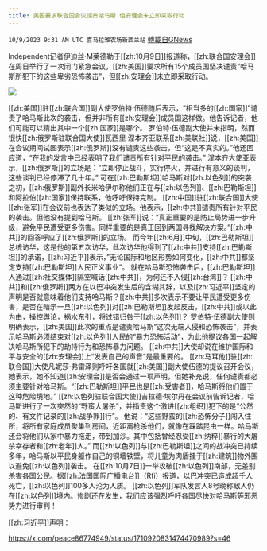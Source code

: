 ```yaml
---
title: 美国要求联合国会议谴责哈马斯 但安理会未立即采取行动
---
```

`10/9/2023 9:31 AM UTC 喜马拉雅农场新西兰站` [轉載自GNews](https://gnews.org/articles/1807418)



 Independent记者伊迪丝·M莱德勒于[[zh:10月9日]]报道称，[[zh:联合国安理会]]在周日举行了一次闭门紧急会议，[[zh:美国]]要求所有15个成员国坚决谴责“哈马斯所犯下的这些卑劣恐怖袭击”，但[[zh:安理会]]未立即采取行动。


![](ipfs://QmNXJuqZMoRSsbRJPrQB9TpAvQGAPJL7C5RkVpbLv37iCP?.png)

  [[zh:美国]]驻[[zh:联合国]]副大使罗伯特·伍德随后表示，“相当多的[[zh:国家]]”谴责了哈马斯此次的袭击，但并非所有[[zh:安理会]]成员国这样做。他告诉记者，他们可能可以猜出其中一个[[zh:国家]]是哪个。
  罗伯特·伍德副大使并未指明，然而很快[[zh:俄罗斯驻联合国大使]]瓦西里·涅本齐亚联系[[zh:美联社]]说，[[zh:美国]]在会议期间试图表示[[zh:俄罗斯]]没有谴责这些袭击，但“这是不真实的。”他还回应道，“在我的发言中已经表明了我们谴责所有针对平民的袭击。”
  涅本齐大使亚表示，[[zh:俄罗斯]]的立场是：“立即停止战斗，实行停火，并进行有意义的谈判，这些谈判已经停滞了几十年。”
  可在[[zh:巴勒斯坦]]哈马斯对[[zh:以色列]]的突袭之初，[[zh:俄罗斯]]副外长米哈伊尔称他们正在与[[zh:以色列]]、[[zh:巴勒斯坦]]和阿拉伯[[zh:国家]]保持联系，他呼吁保持克制。
  [[zh:中国]]驻[[zh:联合国]]大使[[zh:张军]]在会议前也表达了类似的立场。他表示，[[zh:中共]]谴责所有针对平民的袭击。但他没有提到哈马斯。
  [[zh:张军]]说：“真正重要的是防止局势进一步升级，避免平民遭受更多伤害。同样重要的是真正回到两国寻找解决方案。”[[zh:中共]]的回答呼应了[[zh:俄罗斯]]的立场。
   而今年[[zh:6月]]中旬，[[zh:巴勒斯坦]]总统访华，这是他的第五次访华，此次访华他得到了[[zh:中共]]支持[[zh:巴勒斯坦]]的承诺，[[zh:习近平]]表示，”无论国际和地区形势如何变化，[[zh:中共]]都坚定支持[[zh:巴勒斯坦]]人民正义事业“。
  就在哈马斯恐怖袭击后，[[zh:巴勒斯坦]]人通过[[zh:社交媒体]]隔空喊话[[zh:中共]]，为何还不入侵[[zh:台湾]]？
  [[zh:中共]]和[[zh:俄罗斯]]两方在以巴冲突发生后的含糊其辞，以及[[zh:习近平]]坚定的声明是否就意味着他们支持哈马斯？[[zh:中共]]多次表示不要让平民遭受更多伤害，是否在暗示一旦[[zh:以色列]]对[[zh:巴勒斯坦]]发起反击，[[zh:中共]]或以此为由，操控舆论，祸水东引，将过错归咎于[[zh:以色列]]？
  罗伯特·伍德副大使则明确表示，[[zh:美国]]此次的重点是谴责哈马斯“这次无端入侵和恐怖袭击”，并表示哈马斯必须结束对[[zh:以色列]]人民的“暴力恐怖活动”，为此他提议各国一起解决哈马斯所犯下的劫持行为和恐怖暴力问题。
  [[zh:中共]]大使却说在维护国际和平与安全的[[zh:安理会]]上“发表自己的声音”是最重要的。
  [[zh:马耳他]]驻[[zh:联合国]]大使凡妮莎·弗雷泽则呼吁各国就[[zh:美国]]副大使伍德的提议召开会议，她表示，她不知道[[zh:安理会]]是否会通过一项声明，但她补充说，任何谴责都必须主要针对哈马斯。“[[zh:巴勒斯坦]]平民也是[[zh:受害者]]，哈马斯将他们置于这种危险境地。”
  [[zh:以色列驻联合国大使]]吉拉德·埃尔丹在会议前告诉记者，哈马斯进行了一次突然的“野蛮大屠杀”，并指责这个激进[[zh:组织]]犯下的是“公然的、有文件记录的[[zh:战争罪]]行”。
  他说：“这些野蛮的[[zh:恐怖分子]]闯入住所，将所有家庭成员聚集到房间，近距离枪杀他们，就像在踩踏昆虫一样。哈马斯还会将他们从家中暴力拖走，带到加沙。其中包括曾经忍受[[zh:纳粹]]暴行的大屠杀幸存者和[[zh:老年]]人。” 
  而[[zh:以色列]]与[[zh:巴勒斯坦]]之间的战冲突已持续多年，哈马斯以平民身躯作自己的铜墙铁壁，将儿童为肉盾挂于[[zh:建筑]]物外围以避免[[zh:以色列]]袭击。
在[[zh:10月7日]]一举攻破[[zh:以色列]]南部，无差别杀害各国公民。据[[zh:法国国际广播电台]]（Rfi）报道，以巴冲突已造成超千人死亡，[[zh:以色列]]100多人沦为人质。
[[zh:以色列]]军队发言人8号晚称敌人仍在[[zh:以色列]]境内。惨剧还在发生，我们应该强烈呼吁各国尽快对哈马斯等邪恶势力进行审判！

[[zh:习近平]]声明：

https://x.com/peace86774949/status/1710920831474470989?s=46

 
 
